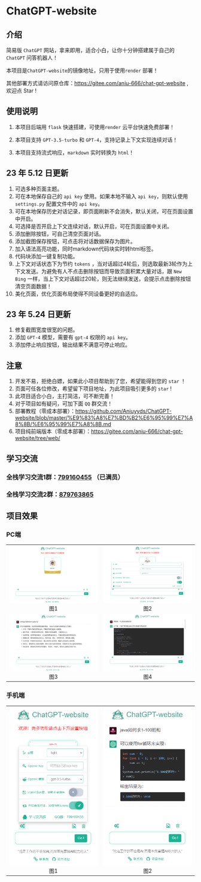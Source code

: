 # ChatGPT-website

## 介绍

简易版 `ChatGPT` 网站，拿来即用，适合小白，让你十分钟搭建属于自己的 `ChatGPT` 问答机器人！

本项目是`ChatGPT-website`的镜像地址，只用于使用`render` 部署！

其他部署方式请访问原仓库：https://gitee.com/aniu-666/chat-gpt-website , 欢迎点 Star ! 
## 使用说明

1. 本项目后端用 `flask` 快速搭建，可使用`render` 云平台快速免费部署！

2. 本项目支持 `GPT-3.5-turbo` 和 `GPT-4`，支持记录上下文实现连续对话！

3. 本项目支持流式响应，`markdown` 实时转换为 `html`！

## 23 年 5.12 日更新

 1. 可选多种页面主题。
 2. 可在本地保存自己的 `api key` 使用。如果本地不输入 `api key`，则默认使用 `settings.py` 配置文件中的 `api key`。
 3. 可在本地保存历史对话记录，即页面刷新不会消失，默认关闭，可在页面设置中开启。
 4. 可选择是否开启上下文连续对话，默认开启，可在页面设置中关闭。
 5. 添加删除按钮，可自己清空页面对话。
 6. 添加截图保存按钮，可点击将对话数据保存为图片。
 7. 加入语法高亮功能，同时markdown代码块实时转html标签。
 8. 代码块添加一键复制功能。
 9. 上下文对话状态下为节约 `tokens` ，当对话超过4轮后，则选取最新3轮作为上下文发送。为避免有人不点击删除按钮而导致页面积累大量对话，跟 `New Bing` 一样，当上下文对话超过20轮，则无法继续发送，会提示点击删除按钮清空页面数据！
 10. 美化页面，优化页面布局使得不同设备更好的自适应。

## 23 年 5.24 日更新

 1. 修复截图宽度很宽的问题。
 2. 添加 `GPT-4` 模型，需要有 `gpt-4` 权限的 `api key`。
 3. 添加停止响应按钮，输出结果不满意可停止响应。

## 注意

1. 开发不易，拒绝白嫖，如果此小项目帮助到了您，希望能得到您的 `star` ！
2. 页面可任各位修改，希望留下项目地址，为此项目吸引更多的 `star` !
3. 此项目适合小白，主打简洁，可不断完善！
4. 对于项目如有疑问，可加下面 `QQ` 群交流！
5. 部署教程（零成本部署）：https://github.com/Aniuyyds/ChatGPT-website/blob/master/%E9%83%A8%E7%BD%B2%E6%95%99%E7%A8%8B/%E6%95%99%E7%A8%8B.md
7. 项目纯前端版本（零成本部署）：https://gitee.com/aniu-666/chat-gpt-website/tree/web/

## 学习交流 

### 全栈学习交流1群：[799160455](http://qm.qq.com/cgi-bin/qm/qr?_wv=1027&k=jj15fOLBvm5U97kuj-Jgvvld2eDACl2o&authKey=fcll1nLa0V9wFMPkJGurdv%2FX%2FHlasFVHpS9vmtuFLofiqBD%2Fgl5fcjXBmg4E3Ovc&noverify=0&group_code=799160455) （已满员）

### 全栈学习交流2群：[879763865](http://qm.qq.com/cgi-bin/qm/qr?_wv=1027&k=mVTtPhPE_-BUOEbNu_IuO-4FZoMR6m43&authKey=heN7%2BG%2FFLoPj1tZ%2Blg%2FWS11WrzYkHkMTVgv9qg9aPGlR5pbEOmzvTBv7npYU1d56&noverify=0&group_code=879763865) 

## 项目效果


### PC端

<table>
    <tr>
        <td ><center><img src="./%E9%A1%B9%E7%9B%AE%E7%A4%BA%E4%BE%8B%E5%9B%BE/%E7%94%B5%E8%84%91%E7%AB%AF%E5%9B%BE%E7%89%87%E4%B8%80.png" width="400">图1</center></td>
        <td ><center><img src="./%E9%A1%B9%E7%9B%AE%E7%A4%BA%E4%BE%8B%E5%9B%BE/%E7%94%B5%E8%84%91%E7%AB%AF%E5%9B%BE%E7%89%87%E4%BA%8C.png" width="400">图2</center></td>
    </tr>
    <tr>
        <td ><center><img src="./%E9%A1%B9%E7%9B%AE%E7%A4%BA%E4%BE%8B%E5%9B%BE/%E7%94%B5%E8%84%91%E7%AB%AF%E5%9B%BE%E7%89%87%E4%B8%89.png" width="400">图3</center></td>
        <td ><center><img src="./%E9%A1%B9%E7%9B%AE%E7%A4%BA%E4%BE%8B%E5%9B%BE/%E7%94%B5%E8%84%91%E7%AB%AF%E5%9B%BE%E7%89%87%E5%9B%9B.png" width="400">图4</center></td>
    </tr>
</table>

### 手机端

<table>
    <tr>
        <td ><center><img src="./%E9%A1%B9%E7%9B%AE%E7%A4%BA%E4%BE%8B%E5%9B%BE/%E6%89%8B%E6%9C%BA%E7%AB%AF%E5%9B%BE%E4%B8%80.png" width="400">图1</center></td>
        <td ><center><img src="./%E9%A1%B9%E7%9B%AE%E7%A4%BA%E4%BE%8B%E5%9B%BE/%E6%89%8B%E6%9C%BA%E7%AB%AF%E5%9B%BE%E4%BA%8C.png" width="400">图2</center></td>
    </tr>
</table>
